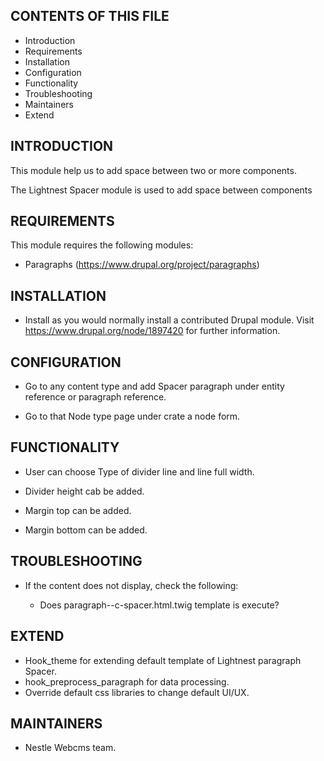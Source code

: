 CONTENTS OF THIS FILE
---------------------

 * Introduction
 * Requirements
 * Installation
 * Configuration
 * Functionality
 * Troubleshooting
 * Maintainers
 * Extend

INTRODUCTION
------------

This module help us to add space between two or more components.

The Lightnest Spacer module is used to add space between components


REQUIREMENTS
------------

This module requires the following modules:

* Paragraphs (https://www.drupal.org/project/paragraphs)

INSTALLATION
------------

* Install as you would normally install a contributed Drupal module. Visit
   https://www.drupal.org/node/1897420 for further information.


CONFIGURATION
-------------

* Go to any content type and add Spacer paragraph under entity reference or paragraph reference.

* Go to that Node type page under crate a node form.


FUNCTIONALITY
-------------

* User can choose Type of divider line and line full width.

* Divider height cab be added.

* Margin top can be added.

* Margin bottom can be added.


TROUBLESHOOTING
---------------

 * If the content does not display, check the following:

   - Does paragraph--c-spacer.html.twig template is execute?


EXTEND
------

 * Hook_theme for extending default template of Lightnest paragraph Spacer.
 * hook_preprocess_paragraph for data processing.
 * Override default css libraries to change default UI/UX.
 
MAINTAINERS
-----------

* Nestle Webcms team.